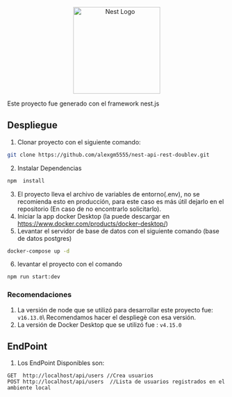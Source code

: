 <p align="center">
  <a href="http://nestjs.com/" target="blank"><img src="https://nestjs.com/img/logo-small.svg" width="200" alt="Nest Logo" /></a>
</p>

Este proyecto fue generado con el framework nest.js

## Despliegue
1. Clonar proyecto con el siguiente comando:
```bash
git clone https://github.com/alexgm5555/nest-api-rest-doublev.git
```
2. Instalar Dependencias
```bash
npm  install
```
3. El proyecto lleva el archivo de variables de entorno(.env), no se recomienda esto en producción, para este caso es más útil dejarlo en el repositorio (En caso de no encontrarlo solicitarlo).
4. Iniciar la app docker Desktop (la puede descargar en https://www.docker.com/products/docker-desktop/) 
5. Levantar el servidor de base de datos con el siguiente comando (base de datos postgres)
```bash
docker-compose up -d
```
6. levantar el proyecto con el comando
```bash
npm run start:dev
```

### Recomendaciones
1. La versión de node que se utilizó para desarrollar este proyecto fue:
```v16.13.0```\  Recomendamos hacer el despliegè con esa versión.
2. La versión de Docker Desktop que se utilizó fue : ```v4.15.0```

## EndPoint
1. Los EndPoint Disponibles son:
```
GET  http://localhost/api/users //Crea usuarios
POST http://localhost/api/users  //Lista de usuarios registrados en el ambiente local
```
